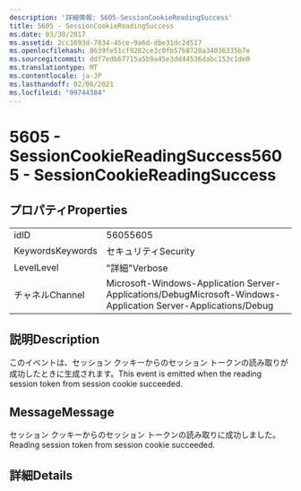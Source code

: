 ```yaml
---
description: '詳細情報: 5605-SessionCookieReadingSuccess'
title: 5605 - SessionCookieReadingSuccess
ms.date: 03/30/2017
ms.assetid: 2cc1693d-7834-45ce-9a6d-dbe31dc2d517
ms.openlocfilehash: 8639fe51cf9282ce3c0fb57b8720a34036335b7e
ms.sourcegitcommit: ddf7edb67715a5b9a45e3dd44536dabc153c1de0
ms.translationtype: MT
ms.contentlocale: ja-JP
ms.lasthandoff: 02/06/2021
ms.locfileid: "99744384"
---
```

# <a name="5605---sessioncookiereadingsuccess"></a><span data-ttu-id="4d1e3-103">5605 - SessionCookieReadingSuccess</span><span class="sxs-lookup"><span data-stu-id="4d1e3-103">5605 - SessionCookieReadingSuccess</span></span>

## <a name="properties"></a><span data-ttu-id="4d1e3-104">プロパティ</span><span class="sxs-lookup"><span data-stu-id="4d1e3-104">Properties</span></span>  
  
|||  
|-|-|  
|<span data-ttu-id="4d1e3-105">id</span><span class="sxs-lookup"><span data-stu-id="4d1e3-105">ID</span></span>|<span data-ttu-id="4d1e3-106">5605</span><span class="sxs-lookup"><span data-stu-id="4d1e3-106">5605</span></span>|  
|<span data-ttu-id="4d1e3-107">Keywords</span><span class="sxs-lookup"><span data-stu-id="4d1e3-107">Keywords</span></span>|<span data-ttu-id="4d1e3-108">セキュリティ</span><span class="sxs-lookup"><span data-stu-id="4d1e3-108">Security</span></span>|  
|<span data-ttu-id="4d1e3-109">Level</span><span class="sxs-lookup"><span data-stu-id="4d1e3-109">Level</span></span>|<span data-ttu-id="4d1e3-110">"詳細"</span><span class="sxs-lookup"><span data-stu-id="4d1e3-110">Verbose</span></span>|  
|<span data-ttu-id="4d1e3-111">チャネル</span><span class="sxs-lookup"><span data-stu-id="4d1e3-111">Channel</span></span>|<span data-ttu-id="4d1e3-112">Microsoft-Windows-Application Server-Applications/Debug</span><span class="sxs-lookup"><span data-stu-id="4d1e3-112">Microsoft-Windows-Application Server-Applications/Debug</span></span>|  
  
## <a name="description"></a><span data-ttu-id="4d1e3-113">説明</span><span class="sxs-lookup"><span data-stu-id="4d1e3-113">Description</span></span>  

 <span data-ttu-id="4d1e3-114">このイベントは、セッション クッキーからのセッション トークンの読み取りが成功したときに生成されます。</span><span class="sxs-lookup"><span data-stu-id="4d1e3-114">This event is emitted when the reading session token from session cookie succeeded.</span></span>  
  
## <a name="message"></a><span data-ttu-id="4d1e3-115">Message</span><span class="sxs-lookup"><span data-stu-id="4d1e3-115">Message</span></span>  

 <span data-ttu-id="4d1e3-116">セッション クッキーからのセッション トークンの読み取りに成功しました。</span><span class="sxs-lookup"><span data-stu-id="4d1e3-116">Reading session token from session cookie succeeded.</span></span>  
  
## <a name="details"></a><span data-ttu-id="4d1e3-117">詳細</span><span class="sxs-lookup"><span data-stu-id="4d1e3-117">Details</span></span>
